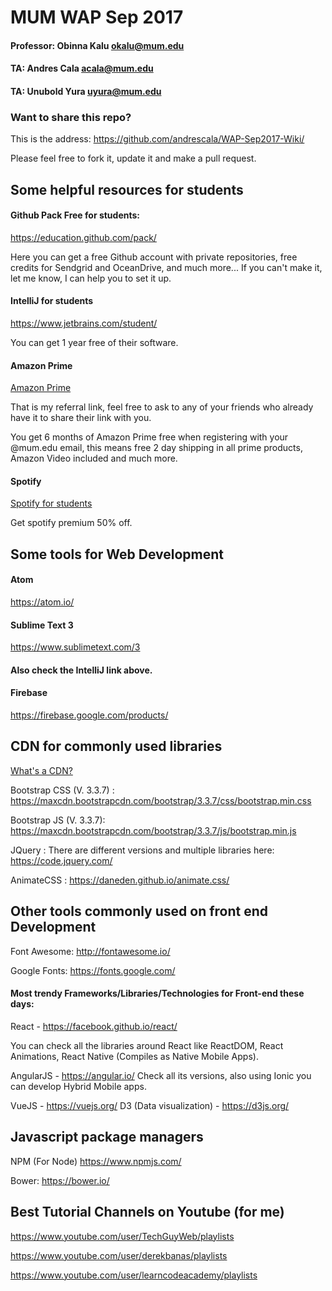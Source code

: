 # MUM WAP Sep 2017

#### Professor:  Obinna Kalu <a href="mailto:okalu@mum.edu">okalu@mum.edu</a>
#### TA: Andres Cala <a href="mailto:acala@mum.edu">acala@mum.edu</a>
#### TA: Unubold Yura	<a href="mailto:uyura@mum.edu">uyura@mum.edu</a>

### Want to share this repo?

This is the address: https://github.com/andrescala/WAP-Sep2017-Wiki/

Please feel free to fork it, update it and make a pull request.

## Some helpful resources for students

#### Github Pack Free for students:

<a href="https://education.github.com/pack/">https://education.github.com/pack/ </a>

Here you can get a free Github account with private repositories, free credits for Sendgrid and OceanDrive, and much more...
If you can't make it, let me know, I can help you to set it up.

#### IntelliJ for students

<a href="https://www.jetbrains.com/student/"> https://www.jetbrains.com/student/ </a>

You can get 1 year free of their software.

#### Amazon Prime

<a href="http://a.co/blgY7M9"> Amazon Prime </a>

That is my referral link, feel free to ask to any of your friends who already have it to share their link with you.

You get 6 months of Amazon Prime free when registering with your @mum.edu email, this means free 2 day shipping in all prime products, Amazon Video included and much more.

#### Spotify

<a href="https://www.spotify.com/us/student/"> Spotify for students </a>

Get spotify premium 50% off.


## Some tools for Web Development

#### Atom
<a href="https://atom.io/">https://atom.io/</a>

#### Sublime Text 3
<a href="https://www.sublimetext.com/3">https://www.sublimetext.com/3</a>

#### Also check the IntelliJ link above.

#### Firebase
<a href="https://firebase.google.com/products/">https://firebase.google.com/products/</a>


## CDN for commonly used libraries

<a href="https://en.wikipedia.org/wiki/Content_delivery_network"> What's a CDN?</a>

Bootstrap CSS (V. 3.3.7) : https://maxcdn.bootstrapcdn.com/bootstrap/3.3.7/css/bootstrap.min.css

Bootstrap JS (V. 3.3.7): https://maxcdn.bootstrapcdn.com/bootstrap/3.3.7/js/bootstrap.min.js

JQuery : There are different versions and multiple libraries here: <a href="https://code.jquery.com/"> https://code.jquery.com/</a>

AnimateCSS : <a href="https://daneden.github.io/animate.css/">https://daneden.github.io/animate.css/</a>


## Other tools commonly used on front end Development

Font Awesome: <a href="http://fontawesome.io/"> http://fontawesome.io/ </a>

Google Fonts: <a href="https://fonts.google.com/"> https://fonts.google.com/ </a>

#### Most trendy Frameworks/Libraries/Technologies for Front-end these days:

React - <a href="https://facebook.github.io/react/">https://facebook.github.io/react/</a>

You can check all the libraries around React like ReactDOM, React Animations, React Native (Compiles as Native Mobile Apps).

AngularJS - <a href="https://angular.io/">https://angular.io/</a>
Check all its versions, also using Ionic you can develop Hybrid Mobile apps.

VueJS - <a href="https://vuejs.org/">https://vuejs.org/</a>
D3 (Data visualization) - <a href="https://d3js.org/">https://d3js.org/</a>


## Javascript package managers

NPM (For Node) <a href="https://www.npmjs.com/">https://www.npmjs.com/</a>

Bower: <a href="https://bower.io/">https://bower.io/</a>


## Best Tutorial Channels on Youtube (for me)

<a href="https://www.youtube.com/user/TechGuyWeb/playlists">https://www.youtube.com/user/TechGuyWeb/playlists</a>

<a href="https://www.youtube.com/user/derekbanas/playlists">https://www.youtube.com/user/derekbanas/playlists</a>

<a href="https://www.youtube.com/user/learncodeacademy/playlists">https://www.youtube.com/user/learncodeacademy/playlists</a>
